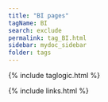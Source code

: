 ```yaml
---
title: "BI pages"
tagName: BI
search: exclude
permalink: tag_BI.html
sidebar: mydoc_sidebar
folder: tags
---
```

{% include taglogic.html %}

{% include links.html %}
